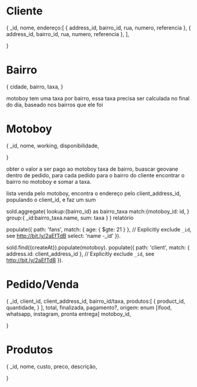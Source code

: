 # Cliente
{
  _id,
  nome,
  endereço:[
    { 
      address_id,
      bairro_id,
      rua,
      numero,
      referencia
    },
    { 
      address_id,
      bairro_id,
      rua,
      numero,
      referencia
    },
  ],

}

# Bairro 
{
  cidade,
  bairro,
  taxa,
}

motoboy tem uma taxa por bairro, essa taxa precisa ser calculada no final do dia, baseado nos bairros que ele foi

# Motoboy
{
  _id,
  nome,
  working,
  disponibilidade,
  <!-- pedido_id:[ objectId, ] -->

}

obter o valor a ser pago ao motoboy taxa de bairro,
buascar geovane dentro de pedido, para cada pedido para o bairro do cliente encontrar o bairro no motoboy e somar a taxa.

lista venda pelo motoboy, encontra o endereço pelo client_address_id, populando o client_id, e faz um sum

sold.aggregate(
  lookup:{bairro_id} as bairro_taxa
  match:{motoboy_id: id, }
  group:{
    _id:bairro_taxa.name,
    sum: taxa
  }
)
relatório

 populate({
    path: 'fans',
    match: { age: { $gte: 21 } },
    // Explicitly exclude `_id`, see http://bit.ly/2aEfTdB
    select: 'name -_id'
  }).

sold.find({createAt}).populate(motoboy). populate({
    path: 'client',
    match: { address.id: client_address_id  },
    // Explicitly exclude `_id`, see http://bit.ly/2aEfTdB
    <!-- select: 'name -_id' -->
  }).

# Pedido/Venda
{
  _id,
  client_id,
  client_address_id,
  bairro_id/taxa,
  produtos:[
    {
      product_id,
      quantidade,
    }
  ],
  total,
  finalizada,
  pagamento?,
  origem: enum [ifood, whatsapp, instagram, pronta entrega]
  motoboy_id,

}

# Produtos
{
  _id,
  nome,
  custo,
  preco,
  descrição,

}